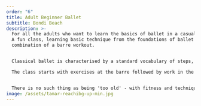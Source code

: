 ```yaml
---
order: "6"
title: Adult Beginner Ballet
subtitle: Bondi Beach
description: >-
  For all the adults who want to learn the basics of ballet in a casual manner.
  A fun class, learning basic technique from the foundations of ballet with a
  combination of a barre workout.


  Classical ballet is characterised by a standard vocabulary of steps, poses, and graceful movements - including pointed feet, rising, jumping, stretching and spinning. It is strengthening, disciplined and stylised.

  The class starts with exercises at the barre followed by work in the centre.


  There is no such thing as being 'too old' - with fitness and technique one can do miracles!
image: /assets/tamar-reachibg-up-min.jpg
---
```

